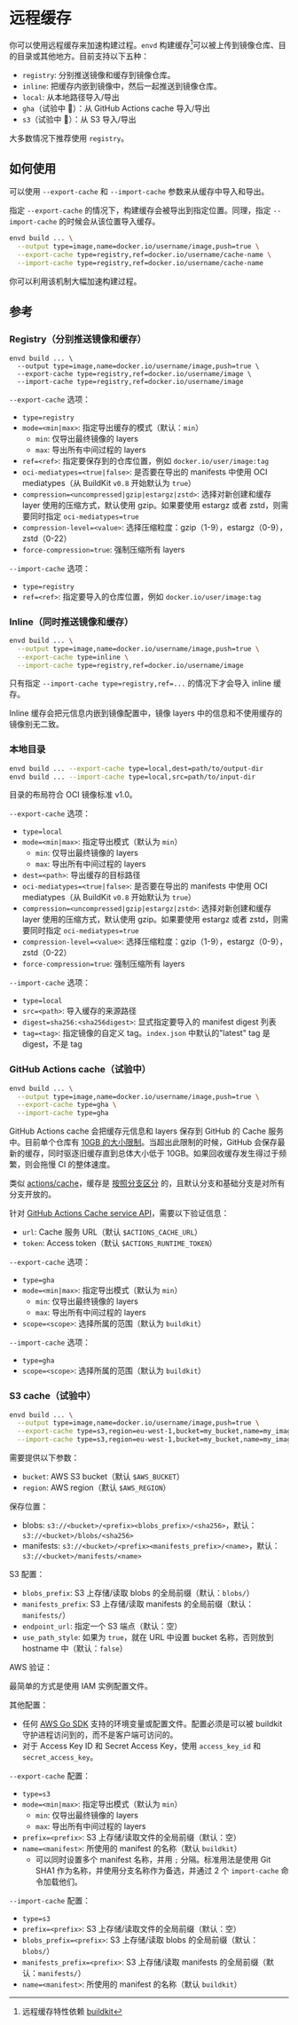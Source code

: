 # 远程缓存

你可以使用远程缓存来加速构建过程。`envd` 构建缓存[^1]可以被上传到镜像仓库、目的目录或其他地方。目前支持以下五种：

- `registry`: 分别推送镜像和缓存到镜像仓库。
- `inline`: 把缓存内嵌到镜像中，然后一起推送到镜像仓库。
- `local`: 从本地路径导入/导出
- `gha`（试验中 🧪）：从 GitHub Actions cache 导入/导出
- `s3`（试验中 🧪）：从 S3 导入/导出

大多数情况下推荐使用 `registry`。

[^1]: 远程缓存特性依赖 [buildkit](https://github.com/moby/buildkit#export-cache)

## 如何使用

可以使用 `--export-cache` 和 `--import-cache` 参数来从缓存中导入和导出。

指定 `--export-cache` 的情况下，构建缓存会被导出到指定位置。同理，指定 `--import-cache` 的时候会从该位置导入缓存。

```bash
envd build ... \
  --output type=image,name=docker.io/username/image,push=true \
  --export-cache type=registry,ref=docker.io/username/cache-name \
  --import-cache type=registry,ref=docker.io/username/cache-name
```

你可以利用该机制大幅加速构建过程。

## 参考

### Registry（分别推送镜像和缓存）

```
envd build ... \
  --output type=image,name=docker.io/username/image,push=true \
  --export-cache type=registry,ref=docker.io/username/image \
  --import-cache type=registry,ref=docker.io/username/image
```

`--export-cache` 选项：

- `type=registry`
- `mode=<min|max>`: 指定导出缓存的模式（默认：`min`）
  - `min`: 仅导出最终镜像的 layers
  - `max`: 导出所有中间过程的 layers
- `ref=<ref>`: 指定要保存到的仓库位置，例如 `docker.io/user/image:tag`
- `oci-mediatypes=<true|false>`: 是否要在导出的 manifests 中使用 OCI mediatypes（从 BuildKit `v0.8` 开始默认为 `true`）
- `compression=<uncompressed|gzip|estargz|zstd>`: 选择对新创建和缓存 layer 使用的压缩方式，默认使用 gzip。如果要使用 estargz 或者 zstd，则需要同时指定 `oci-mediatypes=true`
- `compression-level=<value>`: 选择压缩粒度：gzip（1-9），estargz（0-9），zstd（0-22）
- `force-compression=true`: 强制压缩所有 layers

`--import-cache` 选项：

- `type=registry`
- `ref=<ref>`: 指定要导入的仓库位置，例如 `docker.io/user/image:tag`

### Inline（同时推送镜像和缓存）

```bash
envd build ... \
  --output type=image,name=docker.io/username/image,push=true \
  --export-cache type=inline \
  --import-cache type=registry,ref=docker.io/username/image
```

只有指定 `--import-cache type=registry,ref=...` 的情况下才会导入 inline 缓存。

Inline 缓存会把元信息内嵌到镜像配置中，镜像 layers 中的信息和不使用缓存的镜像别无二致。

### 本地目录

```bash
envd build ... --export-cache type=local,dest=path/to/output-dir
envd build ... --import-cache type=local,src=path/to/input-dir
```

目录的布局符合 OCI 镜像标准 v1.0。

`--export-cache` 选项：

- `type=local`
- `mode=<min|max>`: 指定导出模式（默认为 `min`）
  - `min`: 仅导出最终镜像的 layers
  - `max`: 导出所有中间过程的 layers
- `dest=<path>`: 导出缓存的目标路径
- `oci-mediatypes=<true|false>`: 是否要在导出的 manifests 中使用 OCI mediatypes（从 BuildKit `v0.8` 开始默认为 `true`）
- `compression=<uncompressed|gzip|estargz|zstd>`: 选择对新创建和缓存 layer 使用的压缩方式，默认使用 gzip。如果要使用 estargz 或者 zstd，则需要同时指定 `oci-mediatypes=true`
- `compression-level=<value>`: 选择压缩粒度：gzip（1-9），estargz（0-9），zstd（0-22）
- `force-compression=true`: 强制压缩所有 layers

`--import-cache` 选项：

- `type=local`
- `src=<path>`: 导入缓存的来源路径
- `digest=sha256:<sha256digest>`: 显式指定要导入的 manifest digest 列表
- `tag=<tag>`: 指定镜像的自定义 tag。`index.json` 中默认的"latest"  tag 是 digest，不是 tag

### GitHub Actions cache（试验中）

```bash
envd build ... \
  --output type=image,name=docker.io/username/image,push=true \
  --export-cache type=gha \
  --import-cache type=gha
```

GitHub Actions cache 会把缓存元信息和 layers 保存到 GitHub 的 Cache 服务中。目前单个仓库有 [10GB 的大小限制](https://docs.github.com/en/actions/advanced-guides/caching-dependencies-to-speed-up-workflows#usage-limits-and-eviction-policy)。当超出此限制的时候，GitHub 会保存最新的缓存，同时驱逐旧缓存直到总体大小低于 10GB。如果回收缓存发生得过于频繁，则会拖慢 CI 的整体速度。

类似 [actions/cache](https://github.com/actions/cache)，缓存是 [按照分支区分](https://docs.github.com/cn/actions/using-workflows/caching-dependencies-to-speed-up-workflows#%E8%AE%BF%E9%97%AE%E7%BC%93%E5%AD%98%E7%9A%84%E9%99%90%E5%88%B6) 的，且默认分支和基础分支是对所有分支开放的。

针对 [GitHub Actions Cache service API](https://github.com/tonistiigi/go-actions-cache/blob/master/api.md#authentication)，需要以下验证信息：

- `url`: Cache 服务 URL（默认 `$ACTIONS_CACHE_URL`）
- `token`: Access token（默认 `$ACTIONS_RUNTIME_TOKEN`）

`--export-cache` 选项：

- `type=gha`
- `mode=<min|max>`: 指定导出模式（默认为 `min`）
  - `min`: 仅导出最终镜像的 layers
  - `max`: 导出所有中间过程的 layers
- `scope=<scope>`: 选择所属的范围（默认为 `buildkit`）

`--import-cache` 选项：

- `type=gha`
- `scope=<scope>`: 选择所属的范围（默认为 `buildkit`）

### S3 cache（试验中）

```bash
envd build ... \
  --output type=image,name=docker.io/username/image,push=true \
  --export-cache type=s3,region=eu-west-1,bucket=my_bucket,name=my_image \
  --import-cache type=s3,region=eu-west-1,bucket=my_bucket,name=my_image
```

需要提供以下参数：

- `bucket`: AWS S3 bucket（默认 `$AWS_BUCKET`）
- `region`: AWS region（默认 `$AWS_REGION`）

保存位置：

- blobs: `s3://<bucket>/<prefix><blobs_prefix>/<sha256>`，默认：`s3://<bucket>/blobs/<sha256>`
- manifests: `s3://<bucket>/<prefix><manifests_prefix>/<name>`，默认：`s3://<bucket>/manifests/<name>`

S3 配置：

- `blobs_prefix`: S3 上存储/读取 blobs 的全局前缀（默认：`blobs/`）
- `manifests_prefix`: S3 上存储/读取 manifests 的全局前缀（默认：`manifests/`）
- `endpoint_url`: 指定一个 S3 端点（默认：空）
- `use_path_style`: 如果为 `true`，就在 URL 中设置 bucket 名称，否则放到 hostname 中（默认：`false`）

AWS 验证：

最简单的方式是使用 IAM 实例配置文件。

其他配置：

- 任何 [AWS Go SDK](https://docs.aws.amazon.com/sdk-for-go/v1/developer-guide/configuring-sdk.html) 支持的环境变量或配置文件。配置必须是可以被 buildkit 守护进程访问到的，而不是客户端可访问的。
- 对于 Access Key ID 和 Secret Access Key，使用 `access_key_id` 和 `secret_access_key`。

`--export-cache` 配置：

- `type=s3`
- `mode=<min|max>`: 指定导出模式（默认为 `min`）
  - `min`: 仅导出最终镜像的 layers
  - `max`: 导出所有中间过程的 layers
- `prefix=<prefix>`: S3 上存储/读取文件的全局前缀（默认：空）
- `name=<manifest>`: 所使用的 manifest 的名称（默认 `buildkit`）
  - 可以同时设置多个 manifest 名称，并用 `;` 分隔。标准用法是使用 Git SHA1 作为名称，并使用分支名称作为备选，并通过 2 个 `import-cache` 命令加载他们。

`--import-cache` 配置：

- `type=s3`
- `prefix=<prefix>`: S3 上存储/读取文件的全局前缀（默认：空）
- `blobs_prefix=<prefix>`: S3 上存储/读取 blobs 的全局前缀（默认：`blobs/`）
- `manifests_prefix=<prefix>`: S3 上存储/读取 manifests 的全局前缀（默认：`manifests/`）
- `name=<manifest>`: 所使用的 manifest 的名称（默认 `buildkit`）
